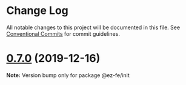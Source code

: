 # Change Log

All notable changes to this project will be documented in this file.
See [Conventional Commits](https://conventionalcommits.org) for commit guidelines.

# [0.7.0](https://github.com/ez-fe/ez/compare/v0.6.3...v0.7.0) (2019-12-16)

**Note:** Version bump only for package @ez-fe/init
